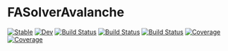 # FASolverAvalanche

[![Stable](https://img.shields.io/badge/docs-stable-blue.svg)](https://ReckyLurker.github.io/FASolverAvalanche.jl/stable/)
[![Dev](https://img.shields.io/badge/docs-dev-blue.svg)](https://ReckyLurker.github.io/FASolverAvalanche.jl/dev/)
[![Build Status](https://github.com/ReckyLurker/FASolverAvalanche.jl/actions/workflows/CI.yml/badge.svg?branch=main)](https://github.com/ReckyLurker/FASolverAvalanche.jl/actions/workflows/CI.yml?query=branch%3Amain)
[![Build Status](https://app.travis-ci.com/ReckyLurker/FASolverAvalanche.jl.svg?branch=main)](https://app.travis-ci.com/ReckyLurker/FASolverAvalanche.jl)
[![Build Status](https://ci.appveyor.com/api/projects/status/github/ReckyLurker/FASolverAvalanche.jl?svg=true)](https://ci.appveyor.com/project/ReckyLurker/FASolverAvalanche-jl)
[![Coverage](https://codecov.io/gh/ReckyLurker/FASolverAvalanche.jl/branch/main/graph/badge.svg)](https://codecov.io/gh/ReckyLurker/FASolverAvalanche.jl)
[![Coverage](https://coveralls.io/repos/github/ReckyLurker/FASolverAvalanche.jl/badge.svg?branch=main)](https://coveralls.io/github/ReckyLurker/FASolverAvalanche.jl?branch=main)
